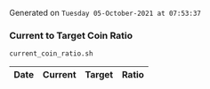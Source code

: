 Generated on `Tuesday 05-October-2021 at 07:53:37`

### Current to Target Coin Ratio
`current_coin_ratio.sh`

Date|Current|Target|Ratio
---|---|---|---
